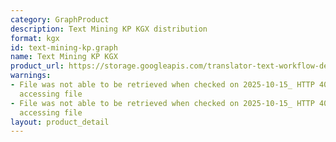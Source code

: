 ```yaml
---
category: GraphProduct
description: Text Mining KP KGX distribution
format: kgx
id: text-mining-kp.graph
name: Text Mining KP KGX
product_url: https://storage.googleapis.com/translator-text-workflow-dev-public/kgx/UniProt/targeted_assertions.tar.gz
warnings:
- File was not able to be retrieved when checked on 2025-10-15_ HTTP 404 error when
  accessing file
- File was not able to be retrieved when checked on 2025-10-15_ HTTP 404 error when
  accessing file
layout: product_detail
---
```

